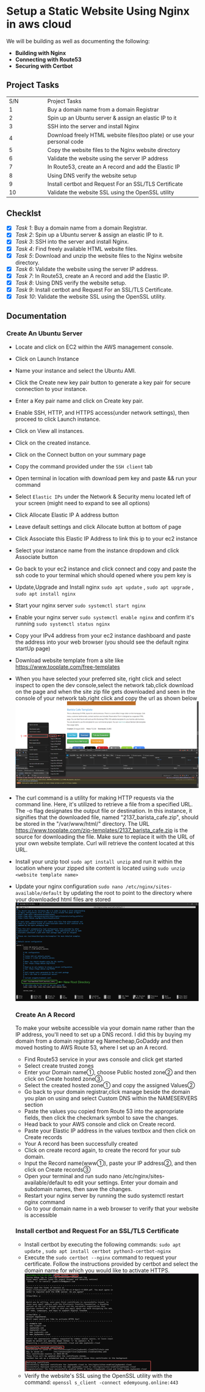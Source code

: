 # Setup a Static Website Using Nginx in aws cloud

We will be building as well as documenting the following:

- **Building with Nginx**
- **Connecting with Route53**
- **Securing with Certbot**

## Project Tasks

<table>
<tr>
<td width="20%">S/N</td>
<td width="80%">Project Tasks</td>
</tr>
<tr>
<td>1</td>
<td>Buy a domain name from a domain Registrar</td>
</tr>
<tr>
<td>2</td>
<td>Spin up an Ubuntu server & assign an elastic IP to it</td>
</tr>
<tr>
<td>3</td>
<td>SSH into the server and install Nginx</td>
</tr>
<tr>
<td>4</td>
<td>Download freely HTML website files(too plate) or use your personal code</td>
</tr>
<tr>
<td>5</td>
<td>Copy the website files to the Nginx website directory</td>
</tr>
<tr>
<td>6</td>
<td>Validate the website using the server IP address</td>
</tr>
<tr>
<td>7</td>
<td>In Route53, create an A record and add the Elastic IP</td>
</tr>
<tr>
<td>8</td>
<td>Using DNS verify the website setup</td>
</tr>
<tr>
<td>9</td>
<td>Install certbot and Request For an SSL/TLS Certificate</td>
</tr>
<tr>
<td>10</td>
<td>Validate the website SSL using the OpenSSL utility</td>
</tr>
</table>

## Checklst

- [x] _Task 1_: Buy a domain name from a domain Registrar.
- [x] _Task 2_: Spin up a Ubuntu server & assign an elastic IP to it.
- [x] _Task 3_: SSH into the server and install Nginx.
- [x] _Task 4_: Find freely available HTML website files.
- [x] _Task 5_: Download and unzip the website files to the Nginx website directory.
- [x] _Task 6_: Validate the website using the server IP address.
- [x] _Task 7_: In Route53, create an A record and add the Elastic IP.
- [x] _Task 8_: Using DNS verify the website setup.
- [x] _Task 9_: Install certbot and Request For an SSL/TLS Certificate.
- [x] _Task 10_: Validate the website SSL using the OpenSSL utility.

## Documentation

### Create An Ubuntu Server

- Locate and click on EC2 within the AWS management console.
- Click on Launch Instance
- Name your instance and select the Ubuntu AMI.
- Click the Create new key pair button to generate a key pair for secure connection to your instance.
- Enter a Key pair name and click on Create key pair.
- Enable SSH, HTTP, and HTTPS access(under network settings), then proceed to click Launch instance.
- Click on View all instances.
- Click on the created instance.
- Click on the Connect button on your summary page
- Copy the command provided under the `SSH client` tab
- Open terminal in location with download pem key and paste && run your command
- Select `Elastic IPs` under the Network & Security menu located left of your screen (might need to expand to see all options)
- Click Allocate Elastic IP A
  address button
- Leave default settings and click Allocate button at bottom of page
- Click Associate this Elastic IP Address to link this ip to your ec2 instance
- Select your instance name from the instance dropdown and click Associate button
- Go back to your ec2 instance and click connect and copy and paste the ssh code to your terminal which should opened where you pem key is
- Update,Upgrade and Install nginx `sudo apt update` , `sudo apt upgrade` , `sudo apt install nginx`
- Start your nginx server `sudo systemctl start nginx`
- Enable your nginx server `sudo systemctl enable nginx` and confirm it's running `sudo systemctl status nginx`
- Copy your IPv4 address from your ec2 instance dashboard and paste the address into your web browser (you should see the default nginx startUp page)
- Download website template from a site like https://www.tooplate.com/free-templates
- When you have selected your preferred site, right click and select inspect to open the dev console,select the network tab,click download on the page and when the site zip file gets downloaded and seen in the console of your network tab,right click and copy the url as shown below
  ![A picture showing how to grab a link to a sites download zip files](image.png)
- The curl command is a utility for making HTTP requests via the command line. Here, it's utilized to retrieve a file from a specified URL. The -o flag designates the output file or destination. In this instance, it signifies that the downloaded file, named "2137_barista_cafe.zip", should be stored in the "/var/www/html/" directory. The URL https://www.tooplate.com/zip-templates/2137_barista_cafe.zip is the source for downloading the file. Make sure to replace it with the URL of your own website template. Curl will retrieve the content located at this URL.
- Install your unzip tool `sudo apt install unzip` and run it within the location where your zipped site content is located using `sudo unzip <website template name>`
- Update your nginx configuration `sudo nano /etc/nginx/sites-available/default` by updating the root to point to the directory where your downloaded html files are stored
  ![picture showing how to update nginx root direcory](image-1.png)

  ### Create An A Record

  To make your website accessible via your domain name rather than the IP address, you'll need to set up a DNS record. I did this by buying my domain from a domain registrar eg Namecheap,GoDaddy and then moved hosting to AWS Route 53, where I set up an A record.

  - Find Route53 service in your aws console and click get started
  - Select create trusted zones
  - Enter your Domain name①, choose Public hosted zone② and then click on Create hosted zone③.
  - Select the created hosted zone① and copy the assigned Values②
  - Go back to your domain registrar,click manage beside the domain you plan on using and select Custom DNS within the NAMESERVERS section
  - Paste the values you copied from Route 53 into the appropriate fields, then click the checkmark symbol to save the changes.
  - Head back to your AWS console and click on Create record.
  - Paste your Elastic IP address in the values textbox and then click on Create records
  - Your A record has been successfully created
  - Click on create record again, to create the record for your sub domain.
  - Input the Record name(www➀), paste your IP address➁, and then click on Create records➂
  - Open your terminal and run sudo nano /etc/nginx/sites-available/default to edit your settings. Enter your domain and subdomain names, then save the changes.
  - Restart your nginx server by running the sudo systemctl restart nginx command
  - Go to your domain name in a web browser to verify that your website is accessible

  ### Install certbot and Request For an SSL/TLS Certificate

  - Install certbot by executing the following commands: `sudo apt update` , `sudo apt install certbot python3-certbot-nginx`
  - Execute the `sudo certbot --nginx` command to request your certificate. Follow the instructions provided by certbot and select the domain name for which you would like to activate HTTPS.
    ![cerbot installation](image-2.png)
  - Verify the website's SSL using the OpenSSL utility with the command: `openssl s_client -connect edemyoung.online:443`
